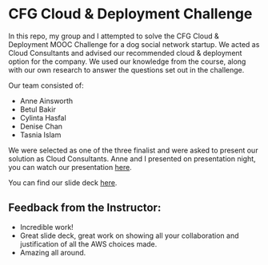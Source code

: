 # CFG Cloud & Deployment Challenge
In this repo, my group and I attempted to solve the CFG Cloud & Deployment MOOC Challenge for a dog social network startup. We acted as Cloud Consultants and advised our recommended cloud & deployment option for the company. We used our knowledge from the course, along with our own research to answer the questions set out in the challenge.

Our team consisted of:
- Anne Ainsworth
- Betul Bakir
- Cylinta Hasfal
- Denise Chan
- Tasnia Islam

We were selected as one of the three finalist and were asked to present our solution as Cloud Consultants. Anne and I presented on presentation night, you can watch our presentation [here](https://www.youtube.com/live/NfZMO393HnA?feature=share&t=892).

You can find our slide deck [here](docs.google.com/presentation/d/1c-zm2PHUevwPB99Iab9z8qbT19zOWT66N3mdJXCnTyo/edit?usp=drive_link).

## Feedback from the Instructor: 
<ul>
  <li>Incredible work!</li>
  <li>Great slide deck, great work on showing all your collaboration and justification of all the AWS choices made.</li>
  <li>Amazing all around.</li>
</ul>
